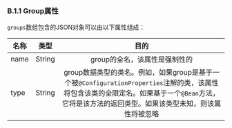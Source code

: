 ### B.1.1 Group属性

`groups`数组包含的JSON对象可以由以下属性组成：

|名称|类型|目的|
|----|:----:|:----:|
|name|String|group的全名，该属性是强制性的|
|type|String|group数据类型的类名。例如，如果group是基于一个被`@ConfigurationProperties`注解的类，该属性将包含该类的全限定名。如果基于一个`@Bean`方法，它将是该方法的返回类型。如果该类型未知，则该属性将被忽略|
